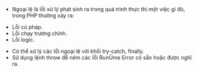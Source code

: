 - Ngoại lệ là lỗi xử lý phát sinh ra trong quá trình thực thi một việc gì đó, trong PHP thường xảy ra:
+ Lỗi cú pháp.
+ Lỗi chạy trương chính.
+ Lỗi logic.
- Có thể xử lý các lỗi ngoại lệ với khối try-catch, finally.
- Sử dụng lệnh throw để ném các lỗi RunÜme Error có sẵn hoặc được nghĩ ra.
